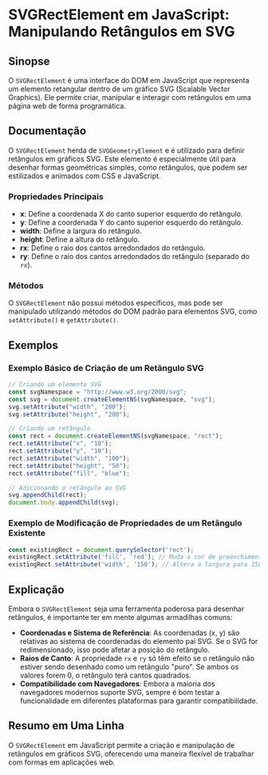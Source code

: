 <!--
Meta Description: # SVGRectElement em JavaScript: Manipulando Retângulos em SVG ## Sinopse O `SVGRectElement` é uma interface do DOM em JavaScript que representa um ele...
Meta Keywords: svg, retângulo, setattribute, rect, para
-->

# SVGRectElement em JavaScript: Manipulando Retângulos em SVG

## Sinopse
O `SVGRectElement` é uma interface do DOM em JavaScript que representa um elemento retangular dentro de um gráfico SVG (Scalable Vector Graphics). Ele permite criar, manipular e interagir com retângulos em uma página web de forma programática.

## Documentação
O `SVGRectElement` herda de `SVGGeometryElement` e é utilizado para definir retângulos em gráficos SVG. Este elemento é especialmente útil para desenhar formas geométricas simples, como retângulos, que podem ser estilizados e animados com CSS e JavaScript. 

### Propriedades Principais
- **x**: Define a coordenada X do canto superior esquerdo do retângulo.
- **y**: Define a coordenada Y do canto superior esquerdo do retângulo.
- **width**: Define a largura do retângulo.
- **height**: Define a altura do retângulo.
- **rx**: Define o raio dos cantos arredondados do retângulo.
- **ry**: Define o raio dos cantos arredondados do retângulo (separado do `rx`).

### Métodos
O `SVGRectElement` não possui métodos específicos, mas pode ser manipulado utilizando métodos do DOM padrão para elementos SVG, como `setAttribute()` e `getAttribute()`.

## Exemplos

### Exemplo Básico de Criação de um Retângulo SVG
```javascript
// Criando um elemento SVG
const svgNamespace = "http://www.w3.org/2000/svg";
const svg = document.createElementNS(svgNamespace, "svg");
svg.setAttribute("width", "200");
svg.setAttribute("height", "200");

// Criando um retângulo
const rect = document.createElementNS(svgNamespace, "rect");
rect.setAttribute("x", "10");
rect.setAttribute("y", "10");
rect.setAttribute("width", "100");
rect.setAttribute("height", "50");
rect.setAttribute("fill", "blue");

// Adicionando o retângulo ao SVG
svg.appendChild(rect);
document.body.appendChild(svg);
```

### Exemplo de Modificação de Propriedades de um Retângulo Existente
```javascript
const existingRect = document.querySelector('rect');
existingRect.setAttribute('fill', 'red'); // Muda a cor de preenchimento para vermelho
existingRect.setAttribute('width', '150'); // Altera a largura para 150
```

## Explicação
Embora o `SVGRectElement` seja uma ferramenta poderosa para desenhar retângulos, é importante ter em mente algumas armadilhas comuns:

- **Coordenadas e Sistema de Referência**: As coordenadas (x, y) são relativas ao sistema de coordenadas do elemento pai SVG. Se o SVG for redimensionado, isso pode afetar a posição do retângulo.
- **Raios de Canto**: A propriedade `rx` e `ry` só têm efeito se o retângulo não estiver sendo desenhado como um retângulo "puro". Se ambos os valores forem 0, o retângulo terá cantos quadrados.
- **Compatibilidade com Navegadores**: Embora a maioria dos navegadores modernos suporte SVG, sempre é bom testar a funcionalidade em diferentes plataformas para garantir compatibilidade.

## Resumo em Uma Linha
O `SVGRectElement` em JavaScript permite a criação e manipulação de retângulos em gráficos SVG, oferecendo uma maneira flexível de trabalhar com formas em aplicações web.